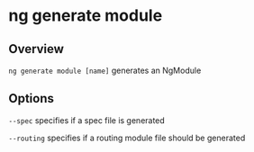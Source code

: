 # ng generate module

## Overview
`ng generate module [name]` generates an NgModule

## Options
`--spec` specifies if a spec file is generated

`--routing` specifies if a routing module file should be generated
